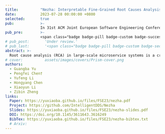 ```yaml
---
title:          "Nezha: Interpretable Fine-Grained Root Causes Analysis for Microservices on Multi-Modal Observability Data"
date:           2023-07-28 00:00:00 +0800
selected:       true
pub:            >-
                In 31st ACM Joint European Software Engineering Conference and Symposium on the Foundations of Software Engineering
pub_pre:        >-
                <span class="badge badge-pill badge-custom badge-success">FSE'23</span>
# pub_post:       'Under review.'
# pub_last:       '<span class="badge badge-pill badge-custom badge-secondary">Conference</span><span class="badge badge-pill badge-custom badge-warning">Poster</span>'
abstract: >-
  Root cause analysis (RCA) in large-scale microservice systems is a critical and challenging task. To understand and localize root causes of unexpected faults, modern observability tools collect and preserve multi-modal observability data, including metrics, traces, and logs. Since system faults may manifest as anomalies in different data sources, existing RCA approaches that rely on single-modal data are constrained in the granularity and interpretability of root causes. In this study, we present Nezha, an interpretable and fine-grained RCA approach that pinpoints root causes at the code region and resource type level by incorporative analysis of multi-modal data. Nezha transforms heterogeneous multi-modal data into a homogeneous event representation and extracts event patterns by constructing and mining event graphs. The core idea of Nezha is to compare event patterns in the fault-free phase with those in the fault-suffering phase to localize root causes in an interpretable way. Practical implementation and experimental evaluations on two microservice applications show that Nezha achieves a high top1 accuracy (87.5%) on average at the code region and resource type level and outperforms state-of-the-art approaches by a large margin. Two ablation studies further confirm the contributions of incorporating multi-modal data.
# cover:          assets/images/covers/Prism-cover.png
authors:
  - Guangba Yu
  - Pengfei Chen†
  - Yufeng Li
  - Hongyang Chen
  - Xiaoyun Li
  - Zibin Zheng
links:
  Paper: https://yuxiaoba.github.io/files/FSE23/nezha.pdf
  Project: https://github.com/IntelligentDDS/Nezha
  Slides: https://yuxiaoba.github.io/files/FSE23/nezha-slides.pdf
  DOI: https://doi.org/10.1145/3611643.3616249
  BibTex: https://yuxiaoba.github.io/files/FSE23/nezha-bibtex.txt
  # Arxiv:
---
```

